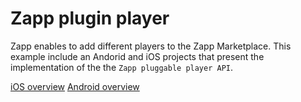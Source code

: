 # Zapp plugin player

Zapp enables to add different players to the Zapp Marketplace.
This example include an Andorid and iOS projects that present the implementation of the the `Zapp pluggable player API`.

[iOS overview](./iOS)
[Android overview](./Android)